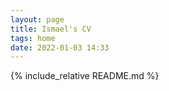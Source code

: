 ```yaml
---
layout: page
title: Ismael's CV
tags: home
date: 2022-01-03 14:33
---
```


{% include_relative README.md %}
